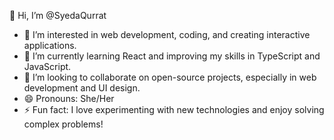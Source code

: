 👋 Hi, I’m @SyedaQurrat

- 👀 I’m interested in web development, coding, and creating interactive applications.
- 🌱 I’m currently learning React and improving my skills in TypeScript and JavaScript.
- 💞️ I’m looking to collaborate on open-source projects, especially in web development and UI design.
- 😄 Pronouns: She/Her
- ⚡ Fun fact: I love experimenting with new technologies and enjoy solving complex problems!


<!---
SyedaQurrat/SyedaQurrat is a ✨ special ✨ repository because its `README.md` (this file) appears on your GitHub profile.
You can click the Preview link to take a look at your changes.
--->
